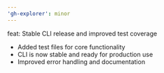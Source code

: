 ```yaml
---
'gh-explorer': minor
---
```


feat: Stable CLI release and improved test coverage

- Added test files for core functionality
- CLI is now stable and ready for production use
- Improved error handling and documentation

